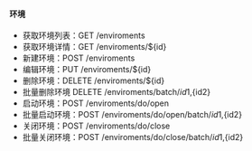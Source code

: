 #### 环境
- 获取环境列表：GET /enviroments
- 获取环境详情：GET /enviroments/${id}
- 新建环境：POST /enviroments
- 编辑环境：PUT /enviroments/${id}
- 删除环境：DELETE /enviroments/${id}
- 批量删除环境 DELETE /enviroments/batch/${id1},${id2}
- 启动环境：POST /enviroments/do/open
- 批量启动环境：POST /enviroments/do/open/batch/${id1},${id2}
- 关闭环境：POST /enviroments/do/close
- 批量关闭环境：POST /enviroments/do/close/batch/${id1},${id2}
